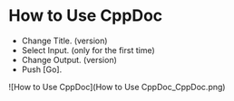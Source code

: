 # How to Use CppDoc
* Change Title. (version)
* Select Input. (only for the first time) 
* Change Output. (version)
* Push [Go].

![How to Use CppDoc](How to Use CppDoc_CppDoc.png)
